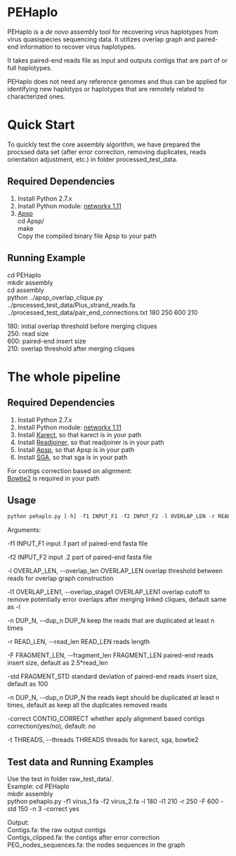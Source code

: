 # PEHaplo

PEHaplo is a *de novo* assembly tool for recovering virus haplotypes from virus quasispecies sequencing data. It utilizes overlap graph and paired-end information to recover virus haplotypes. 

It takes paired-end reads file as input and outputs contigs that are part of or full haplotypes.

PEHaplo does not need any reference genomes and thus can be applied for identifying new haplotyps or haplotypes that are remotely related to characterized ones. 

# Quick Start
To quickly test the core assembly algorithm, we have prepared the procssed data set (after error correction, removing duplicates, reads orientation adjustment, etc.) in folder processed_test_data. 

## Required Dependencies
1. Install Python 2.7.x
2. Install Python module: [networkx 1.11](https://github.com/networkx/networkx/releases/tag/networkx-1.11)  
3. [Apsp](https://github.com/chjiao/Apsp)  
cd Apsp/  
make  
Copy the compiled binary file Apsp to your path

## Running Example
cd PEHaplo  
mkdir assembly  
cd assembly  
python ../apsp_overlap_clique.py ../processed_test_data/Plus_strand_reads.fa ../processed_test_data/pair_end_connections.txt 180 250 600 210  

180: initial overlap threshold before merging cliques  
250: read size  
600: paired-end insert size  
210: overlap threshold after merging cliques  



# The whole pipeline
## Required Dependencies
1. Install Python 2.7.x  
2. Install Python module: [networkx 1.11](https://github.com/networkx/networkx/releases/tag/networkx-1.11)  
3. Install [Karect](https://github.com/aminallam/karect), so that karect is in your path  
4. Install [Readjoiner](http://www.zbh.uni-hamburg.de/forschung/gi/software/readjoiner.html), so that readjoiner is in your path
5. Install [Apsp](https://github.com/chjiao/Apsp), so that Apsp is in your path  
6. Install [SGA](https://github.com/jts/sga), so that sga is in your path  

For contigs correction based on alignment:  
[Bowtie2](http://bowtie-bio.sourceforge.net/bowtie2/index.shtml) is required in your path

## Usage
```python 
python pehaplo.py [-h] -f1 INPUT_F1 -f2 INPUT_F2 -l OVERLAP_LEN -r READ_LEN [-l1 OVERLAP_LEN1] [-F FRAGMENT_LEN] [-std FRAGMENT_STD] [-n DUP_N] [-correct CONTIG_CORRECT] [-t THREADS]
```

Arguments:

  -f1 INPUT_F1          input .1 part of paired-end fasta file
  
  -f2 INPUT_F2          input .2 part of paired-end fasta file
  
  -l OVERLAP_LEN, --overlap_len OVERLAP_LEN
                        overlap threshold between reads for overlap graph construction
                        
  -l1 OVERLAP_LEN1, --overlap_stage1 OVERLAP_LEN1
                        overlap cutoff to remove potentially error overlaps after merging linked cliques, default same as -l
                        
  -n DUP_N, --dup_n DUP_N
                        keep the reads that are duplicated at least n times
                        
  -r READ_LEN, --read_len READ_LEN
                        reads length
                        
  -F FRAGMENT_LEN, --fragment_len FRAGMENT_LEN
                        paired-end reads insert size, default as 2.5*read_len
                        
  -std FRAGMENT_STD     standard deviation of paired-end reads insert size,
                        default as 100
                        
  -n DUP_N, --dup_n DUP_N
                        the reads kept should be duplicated at least n times,
                        default as keep all the duplicates removed reads
                        
  -correct CONTIG_CORRECT
                        whether apply alignment based contigs
                        correction(yes/no), default: no
                        
  -t THREADS, --threads THREADS
                        threads for karect, sga, bowtie2
                        
## Test data and Running Examples
Use the test in folder raw_test_data/.  
Example:
cd PEHaplo  
mkdir assembly  
python pehaplo.py -f1 virus_1.fa -f2 virus_2.fa -l 180 -l1 210 -r 250 -F 600 -std 150 -n 3 -correct yes

Output:  
Contigs.fa: the raw output contigs  
Contigs_clipped.fa:  the contigs after error correction
PEG_nodes_sequences.fa: the nodes sequences in the graph
